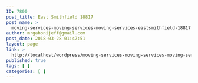 ```yaml
---
ID: 7800
post_title: East Smithfield 18817
post_name: >
  moving-services-moving-services-moving-services-eastsmithfield-18817
author: mrgabonijeff@gmail.com
post_date: 2018-03-28 01:47:51
layout: page
link: >
  http://localhost/wordpress/moving-services-moving-services-moving-services-eastsmithfield-18817/
published: true
tags: [ ]
categories: [ ]
---
```

